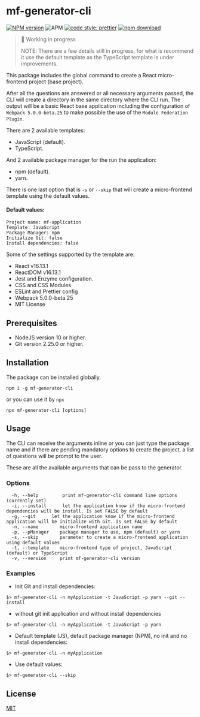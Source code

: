 # mf-generator-cli

[![NPM version](https://img.shields.io/npm/v/mf-generator-cli.svg?style=plastic)][npm-url]
![APM](https://img.shields.io/apm/l/react?style=plastic)
[![code style: prettier](https://img.shields.io/badge/code_style-prettier-ff69b4.svg?style=plastic)](https://github.com/prettier/prettier)
[![npm download](https://img.shields.io/npm/dm/mf-generator-cli.svg?style=plastic)][npm-url]

[npm-url]: https://www.npmjs.com/package/mf-generator-cli

> 🚧 Working in progress
>
> NOTE: There are a few details still in progress, for what is recommend it use the default template as the TypeScript template is under improvements.

This package includes the global command to create a React micro-frontend project (base project).

After all the questions are answered or all necessary arguments passed, the CLI will create a directory in the same directory where the CLI run. The output will be a basic React base application including the configuration of `Webpack 5.0.0-beta.25` to make possible the use of the `Module Federation Plugin`.

There are 2 available templates:

- JavaScript (default).
- TypeScript.

And 2 available package manager for the run the application:

- npm (default).
- yarn.

There is one last option that is `-s` or `--skip` that will create a micro-frontend template using the default values.

#### Default values:

    Project name: mf-application
    Template: JavaScript
    Package Manager: npm
    Initialize Git: false
    Install dependencies: false

Some of the settings supported by the template are:

- React v16.13.1
- ReactDOM v16.13.1
- Jest and Enzyme configuration.
- CSS and CSS Modules
- ESLint and Prettier config
- Webpack 5.0.0-beta.25
- MIT License

## Prerequisites

- NodeJS version 10 or higher.
- Git version 2.25.0 or higher.

## Installation

The package can be installed globally.

```
npm i -g mf-generator-cli
```

or you can use it by `npx`

```
npx mf-generator-cli [options]
```

## Usage

The CLI can receive the arguments inline or you can just type the package name and if there are pending mandatory options to create the project, a list of questions will be prompt to the user.

These are all the available arguments that can be pass to the generator.

### Options

```
  -h, --help		 print mf-generator-cli command line options (currently set)
  -i, --install		 let the application know if the micro-frontend dependencies will be install. Is set FALSE by default
  -g, --git		 let the application know if the micro-frontend application will be initialize with Git. Is set FALSE by default
  -n, --name		micro-frontend application name
  -p, --pManager	package manager to use, npm (default) or yarn
  -s, --skip		parameter to create a micro-frontend application using default values
  -t, --template	micro-frontend type of project, JavaScript (default) or TypeScript
  -v, --version		print mf-generator-cli version
```

### Examples

- Init Git and install dependencies:

```
$> mf-generator-cli -n myApplication -t JavaScript -p yarn --git --install
```

- without git init application and without install dependencies

```
$> mf-generator-cli -n myApplication -t JavaScript -p yarn
```

- Default template (JS), default package manager (NPM), no init and no install dependencies:

```
$> mf-generator-cli -n myApplication
```

- Use default values:

```
$> mf-generator-cli --skip
```

## License

[MIT](./LICENSE)
